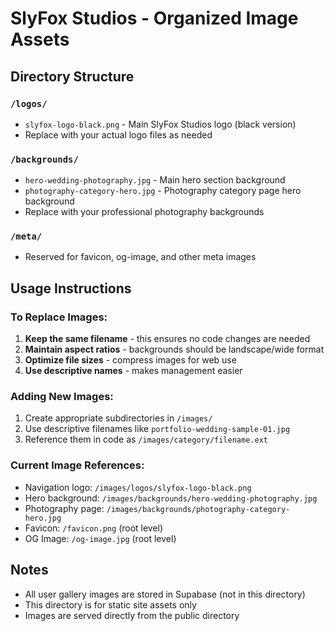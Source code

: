 # SlyFox Studios - Organized Image Assets

## Directory Structure

### `/logos/`
- `slyfox-logo-black.png` - Main SlyFox Studios logo (black version)
- Replace with your actual logo files as needed

### `/backgrounds/`
- `hero-wedding-photography.jpg` - Main hero section background
- `photography-category-hero.jpg` - Photography category page hero background
- Replace with your professional photography backgrounds

### `/meta/`
- Reserved for favicon, og-image, and other meta images

## Usage Instructions

### To Replace Images:
1. **Keep the same filename** - this ensures no code changes are needed
2. **Maintain aspect ratios** - backgrounds should be landscape/wide format
3. **Optimize file sizes** - compress images for web use
4. **Use descriptive names** - makes management easier

### Adding New Images:
1. Create appropriate subdirectories in `/images/`
2. Use descriptive filenames like `portfolio-wedding-sample-01.jpg`
3. Reference them in code as `/images/category/filename.ext`

### Current Image References:
- Navigation logo: `/images/logos/slyfox-logo-black.png`
- Hero background: `/images/backgrounds/hero-wedding-photography.jpg`
- Photography page: `/images/backgrounds/photography-category-hero.jpg`
- Favicon: `/favicon.png` (root level)
- OG Image: `/og-image.jpg` (root level)

## Notes
- All user gallery images are stored in Supabase (not in this directory)
- This directory is for static site assets only
- Images are served directly from the public directory